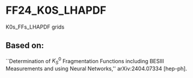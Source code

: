 # FF24_K0S_LHAPDF
K0s_FFs_LHAPDF grids

## Based on:
``Determination of $K^0_S$ Fragmentation Functions including BESIII Measurements and using Neural Networks,''
arXiv:2404.07334 [hep-ph].
